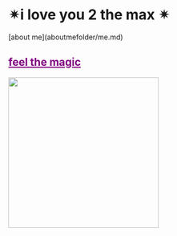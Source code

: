 <html>
<h1>&#10036;i love you 2 the max &#10036;</h1>
  </html>
  [about me](aboutmefolder/me.md)
<html>
<h2><a href="artfolder/art.html" style="color: purple;">feel the magic</a></h2>
<body style="background-image;"https://user-images.githubusercontent.com/119459564/205564850-78f2e163-941b-4524-99df-c8617729a7c9.jpg">
</body>
<img src="https://user-images.githubusercontent.com/119459564/205533711-3a6fb140-c136-420d-b300-28f09d5574f6.jpg"
width="300"
height="300">

